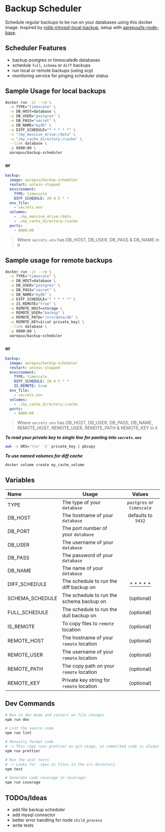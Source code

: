 # Backup Scheduler

Schedule regular backups to be run on your databases using this docker image. Inspired by [robb-j/mysql-local-backup](https://github.com/robb-j/mysql-local-backup), setup with [aarepuu/ts-node-base](https://github.com/aarepuu/ts-node-base/).

## Scheduler Features

- backup postgres or timescaledb databases
- schedule `full`, `schema` or `diff` backups
- run local or remote backups (using scp)
- monitoring service for pinging scheduler status

## Sample Usage for local backups

```bash
docker run -it --rm \
  -e TYPE="timescale" \
  -e DB_HOST=database \
  -e DB_USER="postgres" \
  -e DB_PASS="secret" \
  -e DB_NAME="mydb" \
  -e DIFF_SCHEDULE="* * * * *" \
  -v "/my_massive_drive:/data" \
  -v "/my_cache_directory:/cache" \
  --link database \
  -p 8080:80 \
  aarepuu/backup-scheduler
```

### or

```yml
backup:
  image: aarepuu/backup-scheduler
  restart: unless-stopped
  environment:
    TYPE: timescale
    DIFF_SCHEDULE: 20 4 5 * *
  env_file:
    - secrets.env
  volumes:
    - ./my_massive_drive:/data
    - ./my_cache_directory:/cache
  ports:
    - 8080:80
```

> Where `secrets.env` has DB_HOST, DB_USER, DB_PASS & DB_NAME in it

## Sample usage for remote backups

```bash
docker run -it --rm \
  -e TYPE="timescale" \
  -e DB_HOST=database \
  -e DB_USER="postgres" \
  -e DB_PASS="secret" \
  -e DB_NAME="mydb" \
  -e DIFF_SCHEDULE="* * * * *" \
  -e IS_REMOTE="true" \
  -e REMOTE_HOST=storage \
  -e REMOTE_USER="backup" \
  -e REMOTE_PATH="/srv/data/db" \
  -e REMOTE_KEY=$(cat private_key) \
  --link database \
  -p 8080:80 \
  aarepuu/backup-scheduler
```

### or

```yml
backup:
  image: aarepuu/backup-scheduler
  restart: unless-stopped
  environment:
    TYPE: timescale
    DIFF_SCHEDULE: 20 4 5 * *
    IS_REMOTE: true
  env_file:
    - secrets.env
  volumes:
    - ./my_cache_directory:/cache
  ports:
    - 8080:80
```

> Where `secrets.env` has DB_HOST, DB_USER, DB_PASS, DB_NAME, REMOTE_HOST, REMOTE_USER, REMOTE_PATH & REMOTE_KEY in it

**_To read your private key to single line for pasting into `secrets.env`_**

```bash
awk -v ORS='\\n' '1' private_key | pbcopy
```

**_To use named volumes for diff cache_**

```bash
docker volume create my_cache_volume
```

## Variables

| Name            | Usage                                    |                 Values                  |
| :-------------- | ---------------------------------------- | :-------------------------------------: |
| TYPE            | The type of your `database`              |        `postgres` or `timescale`        |
| DB_HOST         | The hostname of your `database`          |           defaults to `5432`            |
| DB_PORT         | The port number of your `database`       |                                         |
| DB_USER         | The username of your `database`          |                                         |
| DB_PASS         | The password of your `database`          |                                         |
| DB_NAME         | The name of your `database`              |                                         |
| DIFF_SCHEDULE   | The schedule to run the diff backup on   | [\* \* \* \* \*](https://crontab.guru/) |
| SCHEMA_SCHEDULE | The schedule to run the schema backup on |               (optional)                |
| FULL_SCHEDULE   | The schedule to run the dull backup on   |               (optional)                |
| IS_REMOTE       | To copy files to `remote` location       |               (optional)                |
| REMOTE_HOST     | The hostname of your `remote` location   |               (optional)                |
| REMOTE_USER     | The username of your `remote` location   |               (optional)                |
| REMOTE_PATH     | The copy path on your `remote` location  |               (optional)                |
| REMOTE_KEY      | Private key string for `remote` location |               (optional)                |

## Dev Commands

```bash
# Run in dev mode and restart on file changes
npm run dev

# Lint the source code
npm run lint

# Manually format code
# -> This repo runs prettier on git-stage, so committed code is always formatted
npm run prettier

# Run the unit tests
# -> Looks for .spec.ts files in the src directory
npm test

# Generate code coverage in coverage/
npm run coverage
```

## TODOs/Ideas

- add file backup scheduler
- add mysql connector
- better error handling for node `child_process`
- write tests
